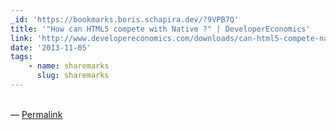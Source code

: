 ```yaml
---
_id: 'https://bookmarks.boris.schapira.dev/?9VPB7Q'
title: '"How can HTML5 compete with Native ?" | DeveloperEconomics'
link: 'http://www.developereconomics.com/downloads/can-html5-compete-native/'
date: '2013-11-05'
tags:
    - name: sharemarks
      slug: sharemarks
---
```


<br>&#8212;
<a href="https://bookmarks.boris.schapira.dev/?9VPB7Q" title="Permalink">Permalink</a>
